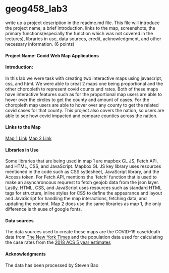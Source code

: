 # geog458_lab3

write up a project description in the readme.md file. This file will introduce the project name, a brief introduction, links to the map, screenshots, the primary functions(especially the function which was not covered in the lectures), libraries in use, data sources, credit, acknowledgment, and other necessary information. (6 points)

#### Project Name: Covid Web Map Applications
#### Introduction:
In this lab we were task with creating two interactive maps using javascript, css, and html. We were able to creat 2 maps one being proportional and the other choropleth to represent covid counts and rates. Both of these maps have interactive features such as for the proportional map users are able to hover over the circles to get the county and amount of cases. For the choropleth map users are able to hover over any county to get the related covid cases for that county. This project also covers the nation, so users are able to see how covid impacted and compare counties across the nation. 

#### Links to the Map
[Map 1 Link](https://mykenzieh03.github.io/geog458_lab3/map1.html)
[Map 2 Link](https://mykenzieh03.github.io/geog458_lab3/map2.html)

#### Libraries in Use 
Some libraries that are being used in map 1 are mapbox GL JS, Fetch API, and HTML, CSS, and JavaScript. Mapbox GL JS key library uses resources mentioned in the code such as CSS sytlesheet, JavaScript library, and the Access token. For Fetch API, mentions the 'fetch' function that is used to make an asynchronoous requrest to fetch geojob data from the json layer. Lastly, HTML, CSS, and JavaScript uses resources such as standard HTML tags for structure, inline styles for CSS to define the appearance and layout and JavaScript for handling the map interactions, fetching data, and updating the content. Map 2 does use the same libraries as map 1, the only difference is th euse of google fonts.

#### Data sources
The data sources used to create these maps are the COVID-19 case/death data from [The New York Times](https://github.com/nytimes/covid-19-data/blob/43d32dde2f87bd4dafbb7d23f5d9e878124018b8/live/us-counties.csv) and the population data used for calculating the case rates from the [2018 ACS 5 year estimates](https://data.census.gov/table/ACSDP5Y2018.DP05?g=0100000US$050000&d=ACS%205-Year%20Estimates%20Data%20Profiles&hidePreview=true)


#### Acknowledgments
The data has been processed by Steven Bao